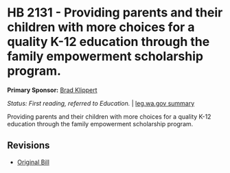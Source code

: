 # HB 2131 - Providing parents and their children with more choices for a quality K-12 education through the family empowerment scholarship program.
**Primary Sponsor:** [Brad Klippert](/person/leg/brad.klippert.md)

*Status: First reading, referred to Education.* | [leg.wa.gov summary](https://app.leg.wa.gov/billsummary?BillNumber=2131&Year=2021)

Providing parents and their children with more choices for a quality K-12 education through the family empowerment scholarship program.

## Revisions
* [Original Bill](1/)